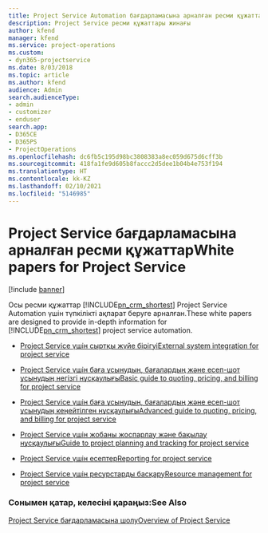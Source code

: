 ```yaml
---
title: Project Service Automation бағдарламасына арналған ресми құжаттар
description: Project Service ресми құжаттары жинағы
author: kfend
manager: kfend
ms.service: project-operations
ms.custom:
- dyn365-projectservice
ms.date: 8/03/2018
ms.topic: article
ms.author: kfend
audience: Admin
search.audienceType:
- admin
- customizer
- enduser
search.app:
- D365CE
- D365PS
- ProjectOperations
ms.openlocfilehash: dc6fb5c195d98bc3808383a8ec059d675d6cff3b
ms.sourcegitcommit: 418fa1fe9d605b8faccc2d5dee1b04b4e753f194
ms.translationtype: HT
ms.contentlocale: kk-KZ
ms.lasthandoff: 02/10/2021
ms.locfileid: "5146985"
---
```

# <a name="white-papers-for-project-service"></a><span data-ttu-id="c949d-103">Project Service бағдарламасына арналған ресми құжаттар</span><span class="sxs-lookup"><span data-stu-id="c949d-103">White papers for Project Service</span></span>

[!include [banner](../includes/psa-now-project-operations.md)]

<span data-ttu-id="c949d-104">Осы ресми құжаттар [!INCLUDE[pn_crm_shortest](../includes/pn-crm-shortest.md)] Project Service Automation үшін түпкілікті ақпарат беруге арналған.</span><span class="sxs-lookup"><span data-stu-id="c949d-104">These white papers are designed to provide in-depth information for [!INCLUDE[pn_crm_shortest](../includes/pn-crm-shortest.md)] project service automation.</span></span>

-   [<span data-ttu-id="c949d-105">Project Service үшін сыртқы жүйе бірігуі</span><span class="sxs-lookup"><span data-stu-id="c949d-105">External system integration for project service</span></span>](https://go.microsoft.com/fwlink/?LinkId=825445)

-   [<span data-ttu-id="c949d-106">Project Service үшін баға ұсынудың, бағалардың және есеп-шот ұсынудың негізгі нұсқаулығы</span><span class="sxs-lookup"><span data-stu-id="c949d-106">Basic guide to quoting, pricing, and billing for project service</span></span>](https://go.microsoft.com/fwlink/?LinkId=825241)

-   [<span data-ttu-id="c949d-107">Project Service үшін баға ұсынудың, бағалардың және есеп-шот ұсынудың кеңейтілген нұсқаулығы</span><span class="sxs-lookup"><span data-stu-id="c949d-107">Advanced guide to quoting, pricing, and billing for project service</span></span>](https://go.microsoft.com/fwlink/?LinkId=825242)

-   [<span data-ttu-id="c949d-108">Project Service үшін жобаны жоспарлау және бақылау нұсқаулығы</span><span class="sxs-lookup"><span data-stu-id="c949d-108">Guide to project planning and tracking for project service</span></span>](https://go.microsoft.com/fwlink/?LinkId=825243)

-   [<span data-ttu-id="c949d-109">Project Service үшін есептер</span><span class="sxs-lookup"><span data-stu-id="c949d-109">Reporting for project service</span></span>](https://go.microsoft.com/fwlink/?LinkId=825446)

-   [<span data-ttu-id="c949d-110">Project Service үшін ресурстарды басқару</span><span class="sxs-lookup"><span data-stu-id="c949d-110">Resource management for project service</span></span>](https://go.microsoft.com/fwlink/?LinkId=825244)

### <a name="see-also"></a><span data-ttu-id="c949d-111">Сонымен қатар, келесіні қараңыз:</span><span class="sxs-lookup"><span data-stu-id="c949d-111">See Also</span></span>
 [<span data-ttu-id="c949d-112">Project Service бағдарламасына шолу</span><span class="sxs-lookup"><span data-stu-id="c949d-112">Overview of Project Service</span></span>](../psa/overview.md)
